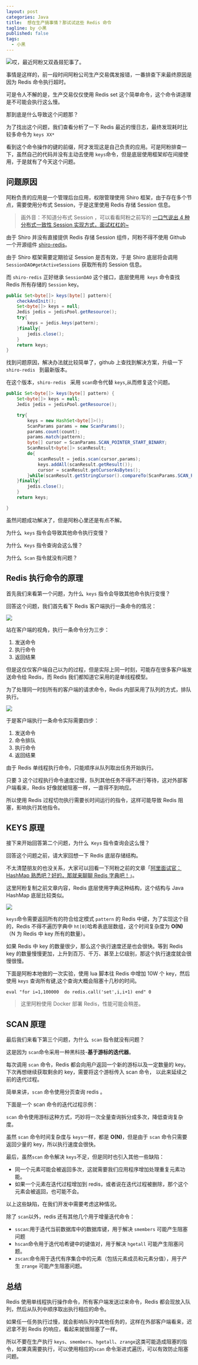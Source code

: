 ```yaml
---
layout: post
categories: Java
title:  想在生产搞事情？那试试这些 Redis 命令
tagline: by 小黑
published: false
tags: 
  - 小黑
---
```


![](http://www.justdojava.com/assets/images/2019/java/image_andyxh/20200909/7ba5539fb9e24d638abc5fddf9797b36.jpg)哎，最近阿粉又双叒叕犯事了。

事情是这样的，前一段时间阿粉公司生产交易偶发报错，一番排查下来最终原因是因为 Redis 命令执行超时。

可是令人不解的是，生产交易仅仅使用 Redis set 这个简单命令，这个命令讲道理是不可能会执行这么慢。

那到底是什么导致这个问题那？

为了找出这个问题，我们查看分析了一下 Redis 最近的慢日志，最终发现耗时比较多命令为 `keys XX*`

看到这个命令操作的键的前缀，阿才发现这是自己负责的应用。可是阿粉排查一下，虽然自己的代码并没有主动去使用 `keys`命令，但是底层使用框架却在间接使用，于是就有了今天这个问题。

<!--more-->

## 问题原因

阿粉负责的应用是一个管理后台应用，权限管理使用 Shiro 框架，由于存在多个节点，需要使用分布式 Session，于是这里使用 Redis 存储 Session 信息。

> 画外音：不知道分布式 Session ，可以看看阿粉之前写的 [一口气说出 4 种分布式一致性 Session 实现方式，面试杠杠的~](https://mp.weixin.qq.com/s/8HgFYgrJDC3bi5MY0icJfg)

由于 Shiro 并没有直接提供 Redis 存储 Session 组件，阿粉不得不使用 Github 一个开源组件 [shiro-redis](https://github.com/alexxiyang/shiro-redis)。

由于 Shiro 框架需要定期验证 Session 是否有效，于是 Shiro 底层将会调用  `SessionDAO#getActiveSessions` 获取所有的 Session 信息。

而 `shiro-redis` 正好继承 `SessionDAO` 这个接口，底层使用用` keys` 命令查找 Redis 所有存储的 `Session`  key。

```java
public Set<byte[]> keys(byte[] pattern){
    checkAndInit();
    Set<byte[]> keys = null;
    Jedis jedis = jedisPool.getResource();
    try{
        keys = jedis.keys(pattern);
    }finally{
        jedis.close();
    }
    return keys;
}
```

找到问题原因，解决办法就比较简单了，github 上查找到解决方案，升级一下 `shiro-redis ` 到最新版本。

在这个版本，`shiro-redis ` 采用 `scan`命令代替 `keys`,从而修复这个问题。

```java
public Set<byte[]> keys(byte[] pattern) {
    Set<byte[]> keys = null;
    Jedis jedis = jedisPool.getResource();

    try{
        keys = new HashSet<byte[]>();
        ScanParams params = new ScanParams();
        params.count(count);
        params.match(pattern);
        byte[] cursor = ScanParams.SCAN_POINTER_START_BINARY;
        ScanResult<byte[]> scanResult;
        do{
            scanResult = jedis.scan(cursor,params);
            keys.addAll(scanResult.getResult());
            cursor = scanResult.getCursorAsBytes();
        }while(scanResult.getStringCursor().compareTo(ScanParams.SCAN_POINTER_START) > 0);
    }finally{
        jedis.close();
    }
    return keys;

}
```

虽然问题成功解决了，但是阿粉心里还是有点不解。

为什么` keys` 指令会导致其他命令执行变慢？

为什么` Keys` 指令查询会这么慢？

为什么` Scan` 指令就没有问题？

##  Redis 执行命令的原理

首先我们来看第一个问题，为什么` keys` 指令会导致其他命令执行变慢？

回答这个问题，我们首先看下 Redis 客户端执行一条命令的情况：

![](http://www.justdojava.com/assets/images/2019/java/image_andyxh/20200909/007S8ZIlly1giiyhjpmdaj30lp0a1tgo.jpg)

站在客户端的视角，执行一条命令分为三步：

1. 发送命令
2. 执行命令
3. 返回结果

但是这仅仅客户端自己以为的过程，但是实际上同一时刻，可能存在很多客户端发送命令给 Redis，而 Redis 我们都知道它采用的是单线程模型。

为了处理同一时刻所有的客户端的请求命令，Redis 内部采用了队列的方式，排队执行。

![](http://www.justdojava.com/assets/images/2019/java/image_andyxh/20200909/007S8ZIlly1giiyq2bmvwj30lp0a1gu2.jpg)

于是客户端执行一条命令实际需要四步：

1. 发送命令
2. 命令排队
3. 执行命令
4. 返回结果

由于 Redis 单线程执行命令，只能顺序从队列取出任务开始执行。

只要 3 这个过程执行命令速度过慢，队列其他任务不得不进行等待，这对外部客户端看来，Redis 好像就被阻塞一样，一直得不到响应。

所以使用 Redis 过程切勿执行需要长时间运行的指令，这样可能导致 Redis 阻塞，影响执行其他指令。

## KEYS 原理

接下来开始回答第二个问题，为什么` Keys` 指令查询会这么慢？

回答这个问题之前，请大家回想一下 Redis 底层存储结构。

不太清楚朋友的也没关系，大家可以回看一下阿粉之前的文章「[阿里面试官：HashMap 熟悉吧？好的，那就来聊聊 Redis 字典吧！](https://mp.weixin.qq.com/s/DG3fOoNf-Avuud2cwa3N5A)」。

这里阿粉复制之前文章内容，Redis 底层使用字典这种结构，这个结构与 Java HashMap 底层比较类似。

![](http://www.justdojava.com/assets/images/2019/java/image_andyxh/20200909/007S8ZIlly1gid627wwnpj30x40lf7e0.jpg)

`keys`命令需要返回所有的符合给定模式 `pattern` 的  Redis 中键，为了实现这个目的，Redis 不得不遍历字典中 `ht[0]`哈希表底层数组，这个时间复杂度为 **O(N)**（N 为 Redis 中 key 所有的数量）。

如果 Redis 中 key 的数量很少，那么这个执行速度还是也会很快。等到 Redis key 的数量慢慢更加，上升到百万、千万、甚至上亿级别，那这个执行速度就会很慢很慢。

下面是阿粉本地做的一次实验，使用 lua 脚本往 Redis 中增加 10W 个 key，然后使用 `keys` 查询所有键,这个查询大概会阻塞十几秒的时间。

```shell
eval "for i=1,100000  do redis.call('set',i,i+1) end" 0
```

> 这里阿粉使用 Docker 部署 Redis，性能可能会稍差。

## SCAN 原理

最后我们来看下第三个问题，为什么` scan` 指令就没有问题？

这是因为 `scan`命令采用一种黑科技-**基于游标的迭代器**。

每次调用 `scan` 命令，Redis 都会向用户返回一个新的游标以及一定数量的 key。下次再想继续获取剩余的 key，需要将这个游标传入 scan 命令， 以此来延续之前的迭代过程。

简单来讲，`scan` 命令使用分页查询 redis 。

下面是一个 scan 命令的迭代过程示例：

`scan` 命令使用游标这种方式，巧妙将一次全量查询拆分成多次，降低查询复杂度。

虽然  `scan` 命令时间复杂度与 `keys`一样，都是 **O(N)**，但是由于 `scan` 命令只需要返回少量的 key，所以执行速度会很快。

最后，虽然`scan` 命令解决 `keys`不足，但是同时也引入其他一些缺陷：

- 同一个元素可能会被返回多次，这就需要我们应用程序增加处理重复元素功能。
- 如果一个元素在迭代过程增加到 redis，或者说在迭代过程被删除，那个这个元素会被返回，也可能不会。

以上这些缺陷，在我们开发中需要考虑这种情况。

除了 `scan`以外，redis 还有其他几个用于增量迭代命令：

- `sscan`:用于迭代当前数据库中的数据库键，用于解决 `smembers` 可能产生阻塞问题
- `hscan`命令用于迭代哈希键中的键值对，用于解决 `hgetall` 可能产生阻塞问题。
- `zscan`:命令用于迭代有序集合中的元素（包括元素成员和元素分值），用于产生 `zrange` 可能产生阻塞问题。

## 总结

Redis 使用单线程执行操作命令，所有客户端发送过来命令，Redis 都会现放入队列，然后从队列中顺序取出执行相应的命令。

如果任一任务执行过慢，就会影响队列中其他任务的，这样在外部客户端看来，迟迟拿不到 Redis 的响应，看起来就很阻塞了一样。

所以不要在生产执行 `keys`、`smembers`、`hgetall`、`zrange`这类可能造成阻塞的指令，如果真需要执行，可以使用相应的`scan` 命令渐进式遍历，可以有效防止阻塞问题。







